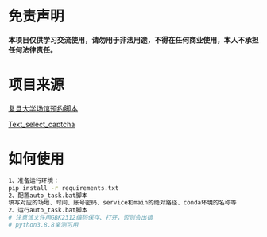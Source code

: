 # 免责声明
**本项目仅供学习交流使用，请勿用于非法用途，不得在任何商业使用，本人不承担任何法律责任。**

# 项目来源
[复旦大学场馆预约脚本](https://github.com/ProgramEverything/fdu-auto-reservation)

[Text_select_captcha](https://github.com/MgArcher/Text_select_captcha)

# 如何使用
``` bash
1、准备运行环境：
pip install -r requirements.txt
2、配置auto_task.bat脚本
填写对应的场地、时间、账号密码、service和main的绝对路径、conda环境的名称等
2、运行auto_task.bat脚本
# 注意该文件用GBK2312编码保存、打开，否则会出错
# python3.8.8亲测可用
```  
